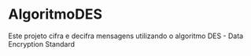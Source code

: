# AlgoritmoDES
Este projeto cifra e decifra mensagens utilizando o algoritmo DES - Data Encryption Standard
